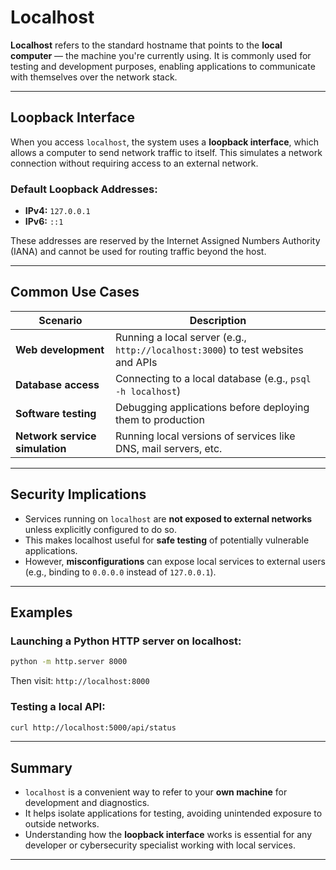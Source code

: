 # Localhost

**Localhost** refers to the standard hostname that points to the **local computer** — the machine you're currently using. It is commonly used for testing and development purposes, enabling applications to communicate with themselves over the network stack.

---

## Loopback Interface

When you access `localhost`, the system uses a **loopback interface**, which allows a computer to send network traffic to itself. This simulates a network connection without requiring access to an external network.

### Default Loopback Addresses:
- **IPv4:** `127.0.0.1`
- **IPv6:** `::1`

These addresses are reserved by the Internet Assigned Numbers Authority (IANA) and cannot be used for routing traffic beyond the host.

---

## Common Use Cases

| Scenario | Description |
|----------|-------------|
| **Web development** | Running a local server (e.g., `http://localhost:3000`) to test websites and APIs |
| **Database access** | Connecting to a local database (e.g., `psql -h localhost`) |
| **Software testing** | Debugging applications before deploying them to production |
| **Network service simulation** | Running local versions of services like DNS, mail servers, etc. |

---

## Security Implications

- Services running on `localhost` are **not exposed to external networks** unless explicitly configured to do so.
- This makes localhost useful for **safe testing** of potentially vulnerable applications.
- However, **misconfigurations** can expose local services to external users (e.g., binding to `0.0.0.0` instead of `127.0.0.1`).

---

## Examples

### Launching a Python HTTP server on localhost:
```bash
python -m http.server 8000
```
Then visit: `http://localhost:8000`

### Testing a local API:
```bash
curl http://localhost:5000/api/status
```

---

## Summary

- `localhost` is a convenient way to refer to your **own machine** for development and diagnostics.
- It helps isolate applications for testing, avoiding unintended exposure to outside networks.
- Understanding how the **loopback interface** works is essential for any developer or cybersecurity specialist working with local services.

---
